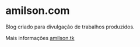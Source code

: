 # amilson.com

Blog criado para divulgação de trabalhos produzidos. 

Mais informações [amilson.tk](http://www.amilson.tk)
